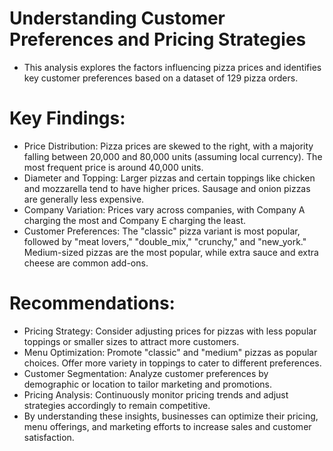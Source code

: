 # Understanding Customer Preferences and Pricing Strategies
- This analysis explores the factors influencing pizza prices and identifies key customer preferences based on a dataset of 129 pizza orders.
# Key Findings:
- Price Distribution: Pizza prices are skewed to the right, with a majority falling between 20,000 and 80,000 units (assuming local currency). The most frequent price is around 40,000 units.
- Diameter and Topping: Larger pizzas and certain toppings like chicken and mozzarella tend to have higher prices. Sausage and onion pizzas are generally less expensive.
- Company Variation: Prices vary across companies, with Company A charging the most and Company E charging the least.
- Customer Preferences: The "classic" pizza variant is most popular, followed by "meat lovers," "double_mix," "crunchy," and "new_york." Medium-sized pizzas are the most popular, while extra sauce and extra cheese are common add-ons.
# Recommendations:
- Pricing Strategy: Consider adjusting prices for pizzas with less popular toppings or smaller sizes to attract more customers.
- Menu Optimization: Promote "classic" and "medium" pizzas as popular choices. Offer more variety in toppings to cater to different preferences.
- Customer Segmentation: Analyze customer preferences by demographic or location to tailor marketing and promotions.
- Pricing Analysis: Continuously monitor pricing trends and adjust strategies accordingly to remain competitive.
- By understanding these insights, businesses can optimize their pricing, menu offerings, and marketing efforts to increase sales and customer satisfaction.
